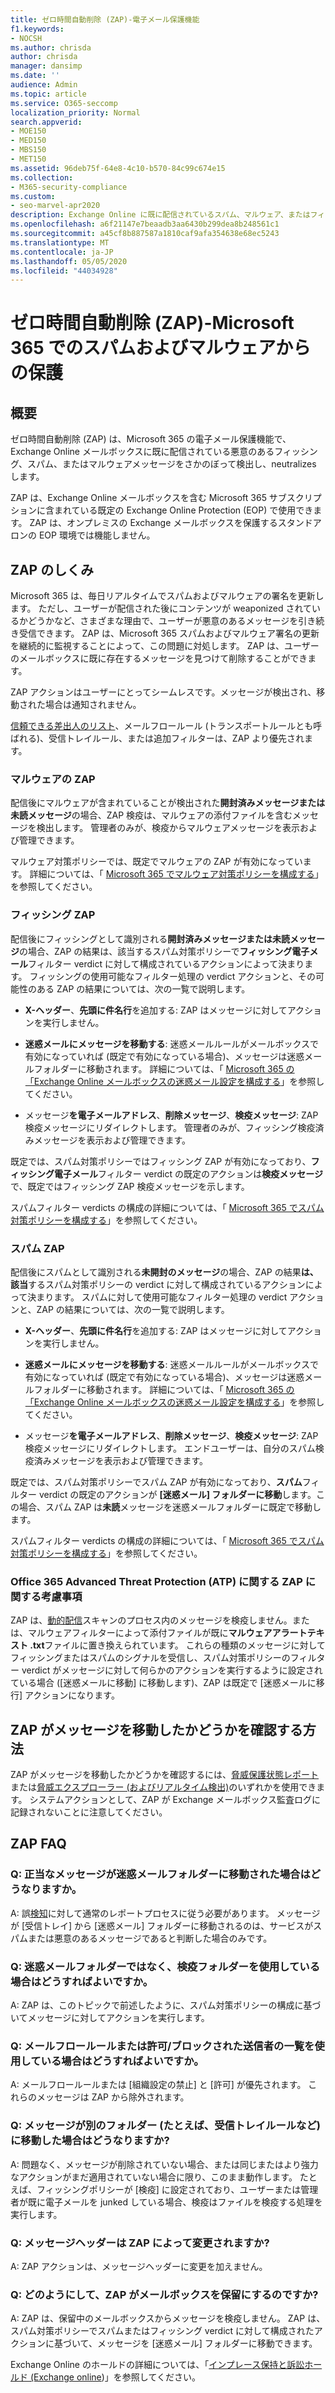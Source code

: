 ```yaml
---
title: ゼロ時間自動削除 (ZAP)-電子メール保護機能
f1.keywords:
- NOCSH
ms.author: chrisda
author: chrisda
manager: dansimp
ms.date: ''
audience: Admin
ms.topic: article
ms.service: O365-seccomp
localization_priority: Normal
search.appverid:
- MOE150
- MED150
- MBS150
- MET150
ms.assetid: 96deb75f-64e8-4c10-b570-84c99c674e15
ms.collection:
- M365-security-compliance
ms.custom:
- seo-marvel-apr2020
description: Exchange Online に既に配信されているスパム、マルウェア、またはフィッシングメッセージを検出する、Microsoft 365 の電子メール保護機能であるゼロ時間の自動削除 (ZAP) について説明します。
ms.openlocfilehash: a6f21147e7beaadb3aa6430b299dea8b248561c1
ms.sourcegitcommit: a45cf8b887587a1810caf9afa354638e68ec5243
ms.translationtype: MT
ms.contentlocale: ja-JP
ms.lasthandoff: 05/05/2020
ms.locfileid: "44034928"
---
```

# <a name="zero-hour-auto-purge-zap---protection-against-spam-and-malware-in-microsoft-365"></a>ゼロ時間自動削除 (ZAP)-Microsoft 365 でのスパムおよびマルウェアからの保護

## <a name="overview"></a>概要

ゼロ時間自動削除 (ZAP) は、Microsoft 365 の電子メール保護機能で、Exchange Online メールボックスに既に配信されている悪意のあるフィッシング、スパム、またはマルウェアメッセージをさかのぼって検出し、neutralizes します。

ZAP は、Exchange Online メールボックスを含む Microsoft 365 サブスクリプションに含まれている既定の Exchange Online Protection (EOP) で使用できます。 ZAP は、オンプレミスの Exchange メールボックスを保護するスタンドアロンの EOP 環境では機能しません。

## <a name="how-zap-works"></a>ZAP のしくみ

Microsoft 365 は、毎日リアルタイムでスパムおよびマルウェアの署名を更新します。 ただし、ユーザーが配信された後にコンテンツが weaponized されているかどうかなど、さまざまな理由で、ユーザーが悪意のあるメッセージを引き続き受信できます。 ZAP は、Microsoft 365 スパムおよびマルウェア署名の更新を継続的に監視することによって、この問題に対処します。 ZAP は、ユーザーのメールボックスに既に存在するメッセージを見つけて削除することができます。

ZAP アクションはユーザーにとってシームレスです。メッセージが検出され、移動された場合は通知されません。

[信頼できる差出人のリスト](create-safe-sender-lists-in-office-365.md)、メールフロールール (トランスポートルールとも呼ばれる)、受信トレイルール、または追加フィルターは、ZAP より優先されます。

### <a name="malware-zap"></a>マルウェアの ZAP

配信後にマルウェアが含まれていることが検出された**開封済みメッセージまたは未読メッセージ**の場合、ZAP 検疫は、マルウェアの添付ファイルを含むメッセージを検出します。 管理者のみが、検疫からマルウェアメッセージを表示および管理できます。

マルウェア対策ポリシーでは、既定でマルウェアの ZAP が有効になっています。 詳細については、「 [Microsoft 365 でマルウェア対策ポリシーを構成する](configure-anti-malware-policies.md)」を参照してください。

### <a name="phish-zap"></a>フィッシング ZAP

配信後にフィッシングとして識別される**開封済みメッセージまたは未読メッセージ**の場合、ZAP の結果は、該当するスパム対策ポリシーで**フィッシング電子メール**フィルター verdict に対して構成されているアクションによって決まります。 フィッシングの使用可能なフィルター処理の verdict アクションと、その可能性のある ZAP の結果については、次の一覧で説明します。

- **X-ヘッダー**、**先頭に件名行**を追加する: ZAP はメッセージに対してアクションを実行しません。

- **迷惑メールにメッセージを移動する**: 迷惑メールルールがメールボックスで有効になっていれば (既定で有効になっている場合)、メッセージは迷惑メールフォルダーに移動されます。 詳細については、「 [Microsoft 365 の「Exchange Online メールボックスの迷惑メール設定を構成する](configure-junk-email-settings-on-exo-mailboxes.md)」を参照してください。

- メッセージ**を電子メールアドレス**、**削除メッセージ**、**検疫メッセージ**: ZAP 検疫メッセージにリダイレクトします。 管理者のみが、フィッシング検疫済みメッセージを表示および管理できます。

既定では、スパム対策ポリシーではフィッシング ZAP が有効になっており、**フィッシング電子メール**フィルター verdict の既定のアクションは**検疫メッセージ**で、既定ではフィッシング ZAP 検疫メッセージを示します。

スパムフィルター verdicts の構成の詳細については、「 [Microsoft 365 でスパム対策ポリシーを構成する](configure-your-spam-filter-policies.md)」を参照してください。

### <a name="spam-zap"></a>スパム ZAP

配信後にスパムとして識別される**未開封のメッセージ**の場合、ZAP の結果**は、該当**するスパム対策ポリシーの verdict に対して構成されているアクションによって決まります。 スパムに対して使用可能なフィルター処理の verdict アクションと、ZAP の結果については、次の一覧で説明します。

- **X-ヘッダー**、**先頭に件名行**を追加する: ZAP はメッセージに対してアクションを実行しません。

- **迷惑メールにメッセージを移動する**: 迷惑メールルールがメールボックスで有効になっていれば (既定で有効になっている場合)、メッセージは迷惑メールフォルダーに移動されます。 詳細については、「 [Microsoft 365 の「Exchange Online メールボックスの迷惑メール設定を構成する](configure-junk-email-settings-on-exo-mailboxes.md)」を参照してください。

- メッセージ**を電子メールアドレス**、**削除メッセージ**、**検疫メッセージ**: ZAP 検疫メッセージにリダイレクトします。 エンドユーザーは、自分のスパム検疫済みメッセージを表示および管理できます。

既定では、スパム対策ポリシーでスパム ZAP が有効になっており、**スパム**フィルター verdict の既定のアクションが **[迷惑メール] フォルダーに移動**します。この場合、スパム ZAP は**未読**メッセージを迷惑メールフォルダーに既定で移動します。

スパムフィルター verdicts の構成の詳細については、「 [Microsoft 365 でスパム対策ポリシーを構成する](configure-your-spam-filter-policies.md)」を参照してください。

### <a name="zap-considerations-for-office-365-advanced-threat-protection-atp"></a>Office 365 Advanced Threat Protection (ATP) に関する ZAP に関する考慮事項

ZAP は、[動的配信](dynamic-delivery-and-previewing.md)スキャンのプロセス内のメッセージを検疫しません。または、マルウェアフィルターによって添付ファイルが既に**マルウェアアラートテキスト .txt**ファイルに置き換えられています。 これらの種類のメッセージに対してフィッシングまたはスパムのシグナルを受信し、スパム対策ポリシーのフィルター verdict がメッセージに対して何らかのアクションを実行するように設定されている場合 ([迷惑メールに移動] に移動します)、ZAP は既定で [迷惑メールに移行] アクションになります。

## <a name="how-to-see-if-zap-moved-your-message"></a>ZAP がメッセージを移動したかどうかを確認する方法

ZAP がメッセージを移動したかどうかを確認するには、[脅威保護状態レポート](view-email-security-reports.md#threat-protection-status-report)または[脅威エクスプローラー (およびリアルタイム検出)](threat-explorer.md)のいずれかを使用できます。 システムアクションとして、ZAP が Exchange メールボックス監査ログに記録されないことに注意してください。

## <a name="zap-faq"></a>ZAP FAQ

### <a name="q-what-happens-if-a-legitimate-message-is-moved-to-the-junk-email-folder"></a>Q: 正当なメッセージが迷惑メールフォルダーに移動された場合はどうなりますか。

A: 誤[検知](report-junk-email-messages-to-microsoft.md)に対して通常のレポートプロセスに従う必要があります。 メッセージが [受信トレイ] から [迷惑メール] フォルダーに移動されるのは、サービスがスパムまたは悪意のあるメッセージであると判断した場合のみです。

### <a name="q-what-if-i-use-the-quarantine-folder-instead-of-the-junk-mail-folder"></a>Q: 迷惑メールフォルダーではなく、検疫フォルダーを使用している場合はどうすればよいですか。

A: ZAP は、このトピックで前述したように、スパム対策ポリシーの構成に基づいてメッセージに対してアクションを実行します。

### <a name="q-what-if-im-using-mail-flow-rules-or-allowedblocked-sender-lists"></a>Q: メールフロールールまたは許可/ブロックされた送信者の一覧を使用している場合はどうすればよいですか。

A: メールフロールールまたは [組織設定の禁止] と [許可] が優先されます。 これらのメッセージは ZAP から除外されます。

### <a name="q-what-if-a-message-is-moved-to-another-folder-eg-inbox-rules"></a>Q: メッセージが別のフォルダー (たとえば、受信トレイルールなど) に移動した場合はどうなりますか?

A: 問題なく、メッセージが削除されていない場合、または同じまたはより強力なアクションがまだ適用されていない場合に限り、このまま動作します。 たとえば、フィッシングポリシーが [検疫] に設定されており、ユーザーまたは管理者が既に電子メールを junked している場合、検疫はファイルを検疫する処理を実行します。

### <a name="q-does-zap-change-the-message-header"></a>Q: メッセージヘッダーは ZAP によって変更されますか?

A: ZAP アクションは、メッセージヘッダーに変更を加えません。

### <a name="q-how-does-zap-affect-mailboxes-on-hold"></a>Q: どのようにして、ZAP がメールボックスを保留にするのですか?

A: ZAP は、保留中のメールボックスからメッセージを検疫しません。 ZAP は、スパム対策ポリシーでスパムまたはフィッシング verdict に対して構成されたアクションに基づいて、メッセージを [迷惑メール] フォルダーに移動できます。

Exchange Online のホールドの詳細については、「[インプレース保持と訴訟ホールド (Exchange online](https://docs.microsoft.com/Exchange/security-and-compliance/in-place-and-litigation-holds))」を参照してください。
